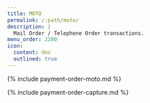 ```yaml
---
title: MOTO
permalink: /:path/moto/
description: |
  Mail Order / Telephone Order transactions.
menu_order: 2200
icon:
  content: dns
  outlined: true
---
```


{% include payment-order-moto.md %}

{% include payment-order-capture.md %}
